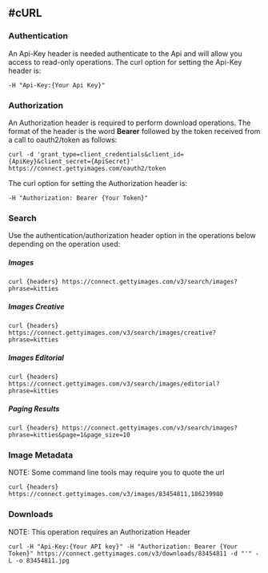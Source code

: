 
#cURL
---

### Authentication

An Api-Key header is needed authenticate to the Api and will allow you access to read-only operations. The curl option for setting the Api-Key header is:

    -H "Api-Key:{Your Api Key}"

### Authorization 

An Authorization header is required to perform download operations. The format of the header is the word **Bearer** followed by the token received from a call to oauth2/token as follows:
	
	curl -d 'grant_type=client_credentials&client_id={ApiKey}&client_secret={ApiSecret}' https://connect.gettyimages.com/oauth2/token

The curl option for setting the Authorization header is:
    
	-H "Authorization: Bearer {Your Token}"

### Search

Use the authentication/authorization header option in the operations below depending on the operation used:

##### Images
    curl {headers} https://connect.gettyimages.com/v3/search/images?phrase=kitties
##### Images Creative
    curl {headers} https://connect.gettyimages.com/v3/search/images/creative?phrase=kitties
##### Images Editorial
    curl {headers} https://connect.gettyimages.com/v3/search/images/editorial?phrase=kitties
##### Paging Results
    curl {headers} https://connect.gettyimages.com/v3/search/images?phrase=kitties&page=1&page_size=10
### Image Metadata
NOTE: Some command line tools may require you to quote the url

    curl {headers} https://connect.gettyimages.com/v3/images/83454811,186239980
### Downloads
NOTE: This operation requires an Authorization Header

	curl -H "Api-Key:{Your API key}" -H "Authorization: Bearer {Your Token}" https://connect.gettyimages.com/v3/downloads/83454811 -d "'" -L -o 83454811.jpg